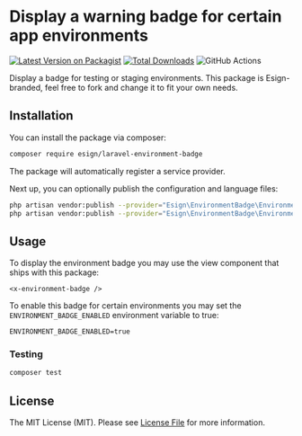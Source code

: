 # Display a warning badge for certain app environments

[![Latest Version on Packagist](https://img.shields.io/packagist/v/esign/laravel-environment-badge.svg?style=flat-square)](https://packagist.org/packages/esign/laravel-environment-badge)
[![Total Downloads](https://img.shields.io/packagist/dt/esign/laravel-environment-badge.svg?style=flat-square)](https://packagist.org/packages/esign/laravel-environment-badge)
![GitHub Actions](https://github.com/esign/laravel-environment-badge/actions/workflows/main.yml/badge.svg)

Display a badge for testing or staging environments.
This package is Esign-branded, feel free to fork and change it to fit your own needs.

## Installation
You can install the package via composer:

```bash
composer require esign/laravel-environment-badge
```

The package will automatically register a service provider.

Next up, you can optionally publish the configuration and language files:
```bash
php artisan vendor:publish --provider="Esign\EnvironmentBadge\EnvironmentBadgeServiceProvider" --tag="config"
php artisan vendor:publish --provider="Esign\EnvironmentBadge\EnvironmentBadgeServiceProvider" --tag="lang"
```

## Usage
To display the environment badge you may use the view component that ships with this package:
```blade
<x-environment-badge />
```

To enable this badge for certain environments you may set the `ENVIRONMENT_BADGE_ENABLED` environment variable to true:
```env
ENVIRONMENT_BADGE_ENABLED=true
```

### Testing

```bash
composer test
```

## License

The MIT License (MIT). Please see [License File](LICENSE.md) for more information.
